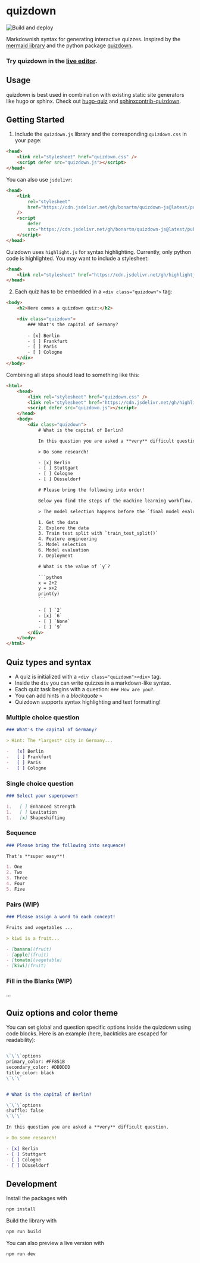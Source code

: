 # quizdown

![Build and deploy](https://github.com/bonartm/quizdown-js/workflows/Build%20and%20deploy/badge.svg)

Markdownish syntax for generating interactive quizzes. Inspired by the [mermaid library](https://mermaid-js.github.io/mermaid/#/) and the python package [quizdown](https://github.com/jjfiv/quizdown).


### Try quizdown in the [**live editor**](https://bonartm.github.io/quizdown-live-editor/).


## Usage

quizdown is best used in combination with existing static site generators like hugo or sphinx. Check out
[hugo-quiz](https://github.com/bonartm/hugo-quiz) and [sphinxcontrib-quizdown](https://github.com/bonartm/sphinxcontrib-quizdown).


## Getting Started

1. Include the `quizdown.js` library and the corresponding `quizdown.css` in your page:

```html
<head>
    <link rel="stylesheet" href="quizdown.css" />
    <script defer src="quizdown.js"></script>
</head>
```

You can also use `jsdelivr`:

```html
<head>
    <link 
        rel="stylesheet" 
        href="https://cdn.jsdelivr.net/gh/bonartm/quizdown-js@latest/public/build/quizdown.css"
    />
    <script 
        defer 
        src="https://cdn.jsdelivr.net/gh/bonartm/quizdown-js@latest/public/build/quizdown.js">
    </script>
</head>
```

Quizdown uses `highlight.js` for syntax highlighting. Currently, only python code is highlighted. You may want to include a stylesheet:

```html
<head>
	<link rel="stylesheet" href="https://cdn.jsdelivr.net/gh/highlightjs/cdn-release@10.6.0/build/styles/github.min.css">
</head>
```


2. Each quiz has to be embedded in a `<div class="quizdown">` tag:

```html
<body>
    <h2>Here comes a quizdown quiz:</h2>

    <div class="quizdown">
        ### What's the capital of Germany? 
        
        - [x] Berlin
        - [ ] Frankfurt 
        - [ ] Paris 
        - [ ] Cologne
    </div>
</body>
```

Combining all steps should lead to something like this:

```html
<html>
    <head>
        <link rel="stylesheet" href="quizdown.css" />
		<link rel="stylesheet" href="https://cdn.jsdelivr.net/gh/highlightjs/cdn-release@10.6.0/build/styles/github.min.css">
        <script defer src="quizdown.js"></script>			
    </head>
    <body>
        <div class="quizdown">
			# What is the capital of Berlin?

			In this question you are asked a **very** difficult question.

			> Do some research!

			- [x] Berlin
			- [ ] Stuttgart
			- [ ] Cologne
			- [ ] Düsseldorf

			# Please bring the following into order!

			Below you find the steps of the machine learning workflow. Do you find the **correct order**?

			> The model selection happens before the `final model evaluaton`!

			1. Get the data
			2. Explore the data
			3. Train test split with `train_test_split()`
			4. Feature engineering
			5. Model selection
			6. Model evaluation
			7. Deployment

			# What is the value of `y`?

			```python
			x = 2+2
			y = x+2
			print(y)
			```

			- [ ] `2`
			- [x] `6`
			- [ ] `None`
			- [ ] `9`
        </div>
    </body>
</html>
```

## Quiz types and syntax

- A quiz is initialized with a `<div class="quizdown"><div>` tag.
- Inside the `div` you can write quizzes in a markdown-like syntax.
- Each quiz task begins with a question: `### How are you?`.
- You can add hints in a *blockquote* `>`
- Quizdown supports syntax highlighting and text formatting!

### Multiple choice question

```markdown
### What's the capital of Germany?

> Hint: The *largest* city in Germany...

-   [x] Berlin
-   [ ] Frankfurt
-   [ ] Paris
-   [ ] Cologne
```

### Single choice question

```markdown
### Select your superpower!

1.   [ ] Enhanced Strength
1.   [ ] Levitation
1.   [x] Shapeshifting
```

### Sequence

```markdown
### Please bring the following into sequence!

That's **super easy**!

1. One
2. Two
3. Three
4. Four
5. Five
```

### Pairs (WIP)

```markdown
### Please assign a word to each concept!

Fruits and vegetables ...

> kiwi is a fruit...

- [banana](fruit)
- [apple](fruit)
- [tomato](vegetable)
- [kiwi](fruit)
```

### Fill in the Blanks (WIP)

...

## Quiz options and color theme

You can set global and question specific options inside the quizdown using code blocks. 
Here is an example (here, backticks are escaped for readability):

```markdown

\`\`\`options
primary_color: #FF851B
secondary_color: #DDDDDD
title_color: black			
\`\`\`


# What is the capital of Berlin?

\`\`\`options				
shuffle: false				
\`\`\`

In this question you are asked a **very** difficult question.

> Do some research!

- [x] Berlin
- [ ] Stuttgart
- [ ] Cologne
- [ ] Düsseldorf

```





## Development

Install the packages with 

```bash
npm install
```

Build the library with

```bash
npm run build
```

You can also preview a live version with

```bash
npm run dev
```
